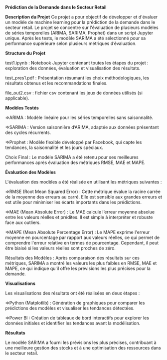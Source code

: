 ****Prédiction de la Demande dans le Secteur Retail****

**Description du Projet**
Ce projet a pour objectif de développer et d'évaluer un modèle de machine learning pour la prédiction de la demande dans le secteur retail.
Le projet se concentre sur l'évaluation de plusieurs modèles de séries temporelles (ARIMA, SARIMA, Prophet) dans un script Jupyter unique. Après les tests,
le modèle SARIMA a été sélectionné pour sa performance supérieure selon plusieurs métriques d’évaluation.

**Structure du Projet**

test1.ipynb : Notebook Jupyter contenant toutes les étapes du projet : exploration des données, évaluation et visualisation des résultats.

test_pres1.pdf : Présentation résumant les choix méthodologiques, les résultats obtenus et les recommandations finales.

file_out2.csv : fichier csv contenant les jeux de données utilisés (si applicable).


**Modèles Testés**

=>ARIMA : Modèle linéaire pour les séries temporelles sans saisonnalité.

=>SARIMA : Version saisonnière d’ARIMA, adaptée aux données présentant des cycles récurrents.

=>Prophet : Modèle flexible développé par Facebook, qui capte les tendances, la saisonnalité et les jours spéciaux.

Choix Final : Le modèle SARIMA a été retenu pour ses meilleures performances après évaluation des métriques RMSE, MAE et MAPE.

**Évaluation des Modèles**

L'évaluation des modèles a été réalisée en utilisant les métriques suivantes :

=>RMSE (Root Mean Squared Error) : Cette métrique évalue la racine carrée de la moyenne des erreurs au carré. Elle est sensible aux grandes erreurs et est utile pour minimiser les écarts importants dans les prédictions.

=>MAE (Mean Absolute Error) : Le MAE calcule l’erreur moyenne absolue entre les valeurs réelles et prédites. Il est simple à interpréter et robuste face aux outliers.

=>MAPE (Mean Absolute Percentage Error) : Le MAPE exprime l'erreur moyenne en pourcentage par rapport aux valeurs réelles, ce qui permet de comprendre l'erreur relative en termes de pourcentage. Cependant, il peut être biaisé si les valeurs réelles sont proches de zéro.

Résultats des Modèles :
Après comparaison des résultats sur ces métriques, SARIMA a montré les valeurs les plus faibles en RMSE, MAE et MAPE, ce qui indique qu'il offre les prévisions les plus précises pour la demande.

**Visualisations**

Les visualisations des résultats ont été réalisées en deux étapes :

=>Python (Matplotlib) : Génération de graphiques pour comparer les prédictions des modèles et visualiser les tendances détectées.

=>Power BI : Création de tableaux de bord interactifs pour explorer les données initiales et identifier les tendances avant la modélisation.

**Résultats**

Le modèle SARIMA a fourni les prévisions les plus précises, contribuant à une meilleure gestion des stocks et à une optimisation des ressources dans le secteur retail.
